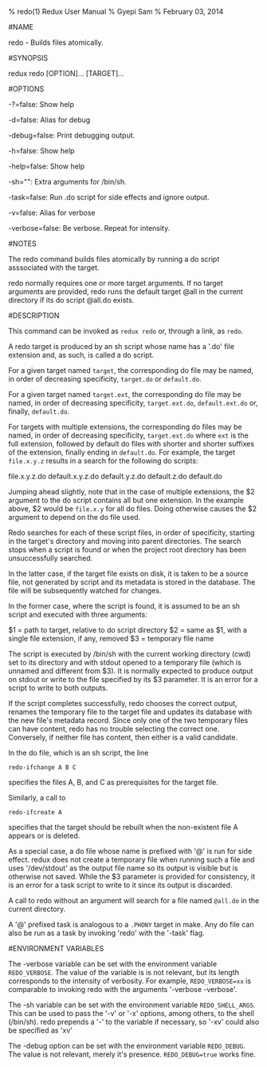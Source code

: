 % redo(1) Redux User Manual 
% Gyepi Sam
% February 03, 2014 

<!-- DO NOT EDIT -- Autogenerated file. Really! -->


#NAME

redo - Builds files atomically.

#SYNOPSIS

redux redo [OPTION]... [TARGET]...

#OPTIONS

  -?=false: Show help

  -d=false: Alias for debug

  -debug=false: Print debugging output.

  -h=false: Show help

  -help=false: Show help

  -sh="": Extra arguments for /bin/sh.

  -task=false: Run .do script for side effects and ignore output.

  -v=false: Alias for verbose

  -verbose=false: Be verbose. Repeat for intensity.



#NOTES


The redo command builds files atomically by running a do script asssociated with the target.

redo normally requires one or more target arguments.
If no target arguments are provided, redo runs the default target @all in the current directory
if its do script @all.do exists.


#DESCRIPTION

This command can be invoked as `redux redo` or, through a link, as `redo`.

A redo target is produced by an sh script whose name has a '.do' file extension
and, as such, is called a do script.

For a given target named `target`, the corresponding do file may be named,
in order of decreasing specificity, `target.do` or `default.do`.

For a given target named `target.ext`, the corresponding do file may be named,
in order of decreasing specificity, `target.ext.do`, `default.ext.do` or, finally, `default.do`.

For targets with multiple extensions, the corresponding do files may be named,
in order of decreasing specificity, `target.ext.do` where `ext` is the full extension,
followed by default do files with shorter and shorter suffixes of the extension, finally
ending in `default.do`. For example, the target `file.x.y.z` results in a search for
the following do scripts:

  file.x.y.z.do
  default.x.y.z.do
  default.y.z.do
  default.z.do
  default.do

Jumping ahead slightly, note that in the case of multiple extensions, the $2 argument
to the do script contains all but one extension. In the example above, $2 would be `file.x.y` for all do
files. Doing otherwise causes the $2 argument to depend on the do file used.

Redo searches for each of these script files, in order of specificity, starting in the target's directory
and moving into parent directories. The search stops when a script is found or when the project
root directory has been unsuccessfully searched.

In the latter case, if the target file exists on disk, it is taken to be a source file,
not generated by script and its metadata is stored in the database.
The file will be subsequently watched for changes.

In the former case, where the script is found, it is assumed to be an sh script and executed with three arguments:

$1 = path to target, relative to do script directory 
$2 = same as $1, with a single file extension, if any, removed
$3 = temporary file name

The script is executed by /bin/sh with the current working directory (cwd) set to its directory
and with stdout opened to a temporary file (which is unnamed and different from $3).
It is normally expected to produce output on stdout or write to the file specified by its $3 parameter.
It is an error for a script to write to both outputs.

If the script completes successfully, redo chooses the correct output, renames the temporary file
to the target file and updates its database with the new file's metadata record.
Since only one of the two temporary files can have content, redo has no trouble selecting the correct one.
Conversely, if neither file has content, then either is a valid candidate.

In the do file, which is an sh script, the line 

    redo-ifchange A B C

specifies the files A, B, and C as prerequisites for the target file.

Similarly, a call to 

    redo-ifcreate A

specifies that the target should be rebuilt when the non-existent file A appears or is deleted.

As a special case, a do file whose name is prefixed with '@' is run for
side effect.  redux does not create a temporary file when running such
a file and uses '/dev/stdout' as the output file name so its
output is visible but is otherwise not saved.
While the $3 parameter is provided for consistency, it is an error for a task script
to write to it since its output is discarded.

A call to redo without an argument will search for a file named `@all.do`
in the current directory.

A '@' prefixed task is analogous to a `.PHONY` target in make.
Any do file can also be run as a task by invoking 'redo' with the '-task' flag.

#ENVIRONMENT VARIABLES

The -verbose variable can be set with the environment variable `REDO_VERBOSE`.
The value of the variable is is not relevant, but its length corresponds to the
intensity of verbosity. For example, `REDO_VERBOSE=xx` is comparable
to invoking redo with the arguments '-verbose -verbose'.

The -sh variable can be set with the environment variable `REDO_SHELL_ARGS`.
This can be used to pass the '-v' or '-x' options, among others,  to the shell (/bin/sh).
redo prepends a '-' to the variable if necessary, so '-xv' could also be specified as 'xv'

The -debug option can be set with the environment variable `REDO_DEBUG`.
The value is not relevant, merely it's presence. `REDO_DEBUG=true` works fine.
